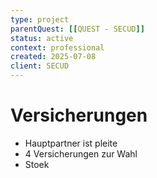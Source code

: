 ```yaml
---
type: project
parentQuest: [[QUEST - SECUD]]
status: active
context: professional
created: 2025-07-08
client: SECUD
---
```


# Versicherungen

- Hauptpartner ist pleite
- 4 Versicherungen zur Wahl
- Stoek
